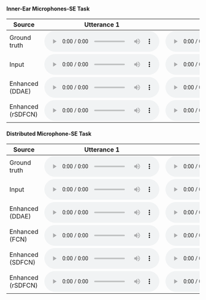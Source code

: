 #### Inner-Ear Microphones-SE Task

Source         | Utterance 1  |  Utterance 2  |
--------------|-----|-----| 
Ground truth    |<audio src="https://clalanliu.github.io/MCME_demo/wav_files/IEMSE/Chinese_train_271.wav" controls="" preload=""></audio> |  <audio src="https://clalanliu.github.io/MCME_demo/wav_files/IEMSE2/Chinese_train_272.wav" controls="" preload=""></audio> |  
Input    | <audio src="https://clalanliu.github.io/MCME_demo/wav_files/IEMSE/InEar_L_Chinese_train_271.wav" controls="" preload=""></audio> |  <audio src="https://clalanliu.github.io/MCME_demo/wav_files/IEMSE2/InEar_L_Chinese_train_272.wav" controls="" preload=""></audio>  |  
Enhanced (DDAE)  | <audio src="https://clalanliu.github.io/MCME_demo/wav_files/IEMSE/DDAE.wav" controls="" preload=""></audio> |  <audio src="https://clalanliu.github.io/MCME_demo/wav_files/IEMSE2/DDAE.wav" controls="" preload=""></audio>| 
Enhanced (rSDFCN)  | <audio src="https://clalanliu.github.io/MCME_demo/wav_files/IEMSE/rSDFCN.wav" controls="" preload=""></audio> | <audio src="https://clalanliu.github.io/MCME_demo/wav_files/IEMSE2/rSDFCN.wav" controls="" preload=""></audio> | 





#### Distributed Microphone-SE Task

Source         | Utterance 1  |  Utterance 2  |
--------------|-----|-----| 
Ground truth    |<audio src="https://clalanliu.github.io/MCME_demo/wav_files/DMSE/271_clean.wav" controls="" preload=""></audio> |  <audio src="https://clalanliu.github.io/MCME_demo/wav_files/DMSE2/272_clean.wav" controls="" preload=""></audio> |  
Input    | <audio src="https://clalanliu.github.io/MCME_demo/wav_files/DMSE/271.wav" controls="" preload=""></audio> |  <audio src="https://clalanliu.github.io/MCME_demo/wav_files/DMSE2/272.wav" controls="" preload=""></audio>  |  
Enhanced (DDAE)  | <audio src="https://clalanliu.github.io/MCME_demo/wav_files/DMSE/DDAE.wav" controls="" preload=""></audio> |  <audio src="https://clalanliu.github.io/MCME_demo/wav_files/DMSE2/DDAE.wav" controls="" preload=""></audio>| 
Enhanced (FCN)  | <audio src="https://clalanliu.github.io/MCME_demo/wav_files/DMSE/FCN.wav" controls="" preload=""></audio> | <audio src="https://clalanliu.github.io/MCME_demo/wav_files/DMSE2/FCN.wav" controls="" preload=""></audio> | 
Enhanced (SDFCN)  | <audio src="https://clalanliu.github.io/MCME_demo/wav_files/DMSE/SDFCN.wav" controls="" preload=""></audio> | <audio src="https://clalanliu.github.io/MCME_demo/wav_files/DMSE2/SDFCN.wav" controls="" preload=""></audio> | 
Enhanced (rSDFCN)  | <audio src="https://clalanliu.github.io/MCME_demo/wav_files/DMSE/rSDFCN.wav" controls="" preload=""></audio> | <audio src="https://clalanliu.github.io/MCME_demo/wav_files/DMSE2/rSDFCN.wav" controls="" preload=""></audio> | 


